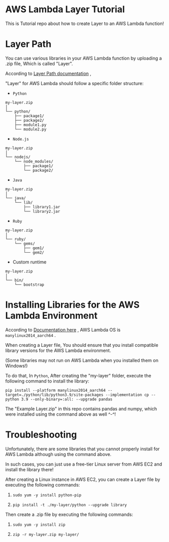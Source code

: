 # AWS Lambda Layer Tutorial
This is Tutorial repo about how to create Layer to an AWS Lambda function!

# Layer Path
You can use various libraries in your AWS Lambda function by uploading a .zip file, Which is called "Layer".

According to [Layer Path documentation](https://docs.aws.amazon.com/lambda/latest/dg/configuration-layers.html) ,

"Layer" for AWS Lambda should follow a specific folder structure:

- `Python`
```
my-layer.zip
│
└── python/
    ├── package1/
    ├── package2/
    ├── module1.py
    └── module2.py
```

- `Node.js`
```
my-layer.zip
│
└── nodejs/
    └── node_modules/
        ├── package1/
        └── package2/
```

- `Java`
```
my-layer.zip
│
└── java/
    └── lib/
        ├── library1.jar
        └── library2.jar
```

- `Ruby`
```
my-layer.zip
│
└── ruby/
    └── gems/
        ├── gem1/
        └── gem2/
```

- Custom runtime
```
my-layer.zip
│
└── bin/
    └── bootstrap
```

# Installing Libraries for the AWS Lambda Environment

According to [Documentation here](https://aws.amazon.com/premiumsupport/knowledge-center/lambda-python-package-compatible/) , AWS Lambda OS is `manylinux2014_aarch64` . 

When creating a Layer file, You should ensure that you install compatible library versions for the AWS Lambda environment. 

(Some libraries may not run on AWS Lambda when you installed them on Windows!)

To do that, In `Python`, After creating the "my-layer" folder, execute the following command to install the library:

```
pip install --platform manylinux2014_aarch64 --target=./python/lib/python3.9/site-packages --implementation cp --python 3.9 --only-binary=:all: --upgrade pandas
```

The "Example Layer.zip" in this repo contains pandas and numpy, which were installed using the command above as well ^-^! 

# Troubleshooting

Unfortunately, there are some libraries that you cannot properly install for AWS Lambda although using the command above.

In such cases, you can just use a free-tier Linux server from AWS EC2 and install the library there!

After creating a Linux instance in AWS EC2, you can create a Layer file by executing the following commands:

1. `sudo yum -y install python-pip`

2. `pip install -t ./my-layer/python --upgrade library`

Then create a .zip file by executing the following commands:

1. `sudo yum -y install zip`

2. `zip -r my-layer.zip my-layer/`

